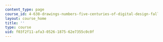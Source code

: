 ```yaml
---
content_type: page
course_id: 4-638-drawings-numbers-five-centuries-of-digital-design-fall-2002
layout: course_home
title: ''
type: course
uid: f03f2f11-afa3-0526-1875-62e7355c0c0f
---
```


